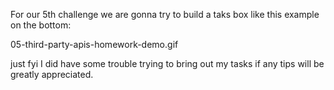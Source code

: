 For our 5th challenge we are gonna try to build a taks box like this example on the bottom:

05-third-party-apis-homework-demo.gif


just fyi I did have some trouble trying to bring out my tasks if any tips will be greatly appreciated.
